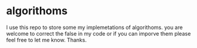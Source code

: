 # algorithoms
I use this repo to store some my implemetations of algorithoms. you are welcome to correct the false in my code or if you can imporve them please feel free to let me know. Thanks.
